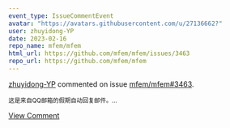 ```yaml
---
event_type: IssueCommentEvent
avatar: "https://avatars.githubusercontent.com/u/27136662?"
user: zhuyidong-YP
date: 2023-02-16
repo_name: mfem/mfem
html_url: https://github.com/mfem/mfem/issues/3463
repo_url: https://github.com/mfem/mfem
---
```


<a href='https://github.com/zhuyidong-YP' target='_blank'>zhuyidong-YP</a> commented on issue <a href='https://github.com/mfem/mfem/issues/3463' target='_blank'>mfem/mfem#3463</a>.

<small>这是来自QQ邮箱的假期自动回复邮件。...</small>

<a href='https://github.com/mfem/mfem/issues/3463' target='_blank'>View Comment</a>